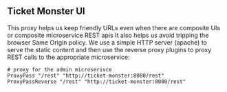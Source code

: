 ## Ticket Monster UI

This proxy helps us keep friendly URLs even when there are composite UIs or composite microservice REST apis
It also helps us avoid tripping the browser Same Origin policy. We use a simple HTTP server (apache) to serve the static content and then use the reverse proxy plugins to proxy REST calls to the appropriate microservice:

```
# proxy for the admin microserivce
ProxyPass "/rest" "http://ticket-monster:8080/rest"
ProxyPassReverse "/rest" "http://ticket-monster:8080/rest"
```